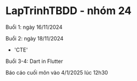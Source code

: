 # LapTrinhTBDD - nhóm 24

Buổi 1: ngày 16/11/2024

Buổi 2: ngày 18/11/2024 
 -   'CTE'

Buổi 3-4: Dart in Flutter

Báo cáo cuối môn vào 4/1/2025 lúc 12h30
